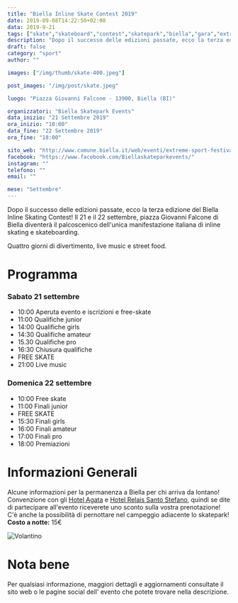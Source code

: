 ```yaml
---
title: "Biella Inline Skate Contest 2019"
date: 2019-09-08T14:22:50+02:00
data: 2019-9-21
tags: ["skate","skateboard","contest","skatepark","biella","gara","extreme sport"]
description: "Dopo il successo delle edizioni passate, ecco la terza edizione del Biella Inline Skating Contest! Il 14 e il 15 e il 21 e il 22 settembre, piazza Giovanni Falcone di Biella diventerà il palcoscenico dell'unica manifestazione italiana di inline skating e skateboarding."
draft: false
category: "sport"
author: ""

images: ["/img/thumb/skate-400.jpeg"]

post_images: "/img/post/skate.jpeg"

luogo: "Piazza Giovanni Falcone - 13900, Biella (BI)"

organizzatori: "Biella Skatepark Events"
data_inizio: "21 Settembre 2019"
ora_inizio: "10:00"
data_fine: "22 Settembre 2019"
ora_fine: "18:00"

sito_web: "http://www.comune.biella.it/web/eventi/extreme-sport-festival"
facebook: "https://www.facebook.com/Biellaskateparkevents/"
instagram: ""
telefono: ""
email: ""

mese: "Settembre"
---
```

Dopo il successo delle edizioni passate, ecco la terza edizione del Biella Inline Skating Contest! Il 21 e il 22 settembre, piazza Giovanni Falcone di Biella diventerà il palcoscenico dell'unica manifestazione italiana di inline skating e skateboarding.
 
Quattro giorni di divertimento, live music e street food.

# Programma

### Sabato 21 settembre

- 10:00 Aperuta evento e iscrizioni e free-skate
- 11:00 Qualifiche junior
- 14:00 Qualifiche girls
- 14:30 Qualifiche amateur
- 15.30 Qualifiche pro
- 16:30 Chiusura qualifiche
- FREE SKATE
- 21:00 Live music
 
### Domenica 22 settembre

- 10:00 Free skate
- 11:00 Finali junior
- FREE SKATE
- 15:30 Finali girls
- 16:00 Finali amateur
- 17:00 Finali pro
- 18:00 Premiazioni

# Informazioni Generali
Alcune informazioni per la permanenza a Biella per chi arriva da lontano!<br>
Convenzione con gli [Hotel Agata](http://lnx.hotelagata.it/wp/language/it/home-it/) e [Hotel Relais Santo Stefano](https://www.relaissantostefano.com/), quindi se dite di partecipare all'evento riceverete uno sconto sulla vostra prenotazione!<br>
C'è anche la possibilità di pernottare nel campeggio adiacente lo skatepark!<br>
**Costo a notte:** 15€

![Volantino](/img/post/skateVolantino.jpeg)

# Nota bene
Per qualsiasi informazione, maggiori dettagli e aggiornamenti consultate il sito web o le pagine social dell' evento che potete trovare nella descrizione.